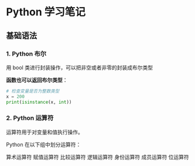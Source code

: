 # Python 学习笔记

## 基础语法

### 1. Python 布尔

用 bool 类进行封装操作，可以把非空或者非零的封装成布尔类型

**函数也可以返回布尔类型**：

```python
# 检查变量是否为整数类型
x = 200
print(isinstance(x, int))
```

### 2. Python 运算符

运算符用于对变量和值执行操作。

Python 在以下组中划分运算符：

算术运算符
赋值运算符
比较运算符
逻辑运算符
身份运算符
成员运算符
位运算符